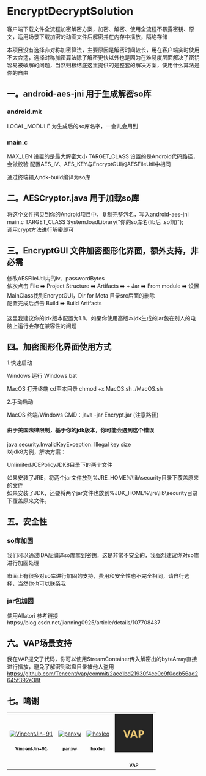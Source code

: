 # EncryptDecryptSolution  
客户端下载文件全流程加密解密方案，加密、解密、使用全流程不暴露密钥、原文，适用场景下载加密的动画文件后解密并在内存中播放，隔绝存储
 

本项目没有选择非对称加密算法，主要原因是解密时间较长，用在客户端实时使用不太合适，选择对称加密算法除了解密更快以外也是因为在难易度层面解决了密钥容易被破解的问题，当然归根结底这里提供的是整套的解决方案，使用什么算法是你的自由

## 一。android-aes-jni 用于生成解密so库

### android.mk  
  LOCAL_MODULE 为生成后的so库名字，一会儿会用到  
### main.c  
  MAX_LEN 设置的是最大解密大小 TARGET_CLASS 设置的是Android代码路径，会做校验
  配置AES_IV、AES_KEY与EncryptGUI的AESFileUtil中相同  
  
  通过终端输入ndk-build编译为so库 
  
## 二。AESCryptor.java 用于加载so库  
  将这个文件拷贝到你的Android项目中，复制完整包名，写入android-aes-jni main.c TARGET_CLASS
  System.loadLibrary("你的so库名(lib后 .so前)");  
  调用crypt方法进行解密即可 
  
## 三。EncryptGUI 文件加密图形化界面，额外支持，非必需
修改AESFileUtil内的iv、passwordBytes  
依次点击 File ➡️ Project Structure ➡️ Artifacts ➡️ + Jar ➡️ From module ➡️ 设置MainClass找到EncryptGUI，Dir for Meta 目录src后面的删除  
配置完成后点击 Build ➡️ Build Artifacts  

这里我建议你的jdk版本配置为1.8，如果你使用高版本jdk生成的jar包在别人的电脑上运行会存在兼容性的问题

## 四。加密图形化界面使用方式  
1.快速启动

Windows 
运行 Windows.bat

MacOS 
打开终端 cd至本目录
chmod +x MacOS.sh
./MacOS.sh

2.手动启动  

MacOS 终端/Windows CMD：java -jar Encrypt.jar (注意路径)

#### 由于美国法律限制，基于你的jdk版本，你可能会遇到这个错误
java.security.InvalidKeyException: Illegal key size   
以jdk8为例，解决方案：

UnlimitedJCEPolicyJDK8目录下的两个文件

如果安装了JRE，将两个jar文件放到%JRE_HOME%\lib\security目录下覆盖原来的文件  
如果安装了JDK，还要将两个jar文件也放到%JDK_HOME%\jre\lib\security目录下覆盖原来文件。

## 五。安全性

### so库加固 
我们可以通过IDA反编译so库拿到密钥，这是非常不安全的，我强烈建议你对so库进行加固处理 

市面上有很多对so库进行加固的支持，费用和安全性也不完全相同，请自行选择，当然你也可以联系我

### jar包加固
使用Allatori 参考链接https://blog.csdn.net/jianning0925/article/details/107708437

## 六。VAP场景支持 
我在VAP提交了代码，你可以使用StreamContainer传入解密出的byteArray直接进行播放，避免了解密到磁盘目录被他人盗用 
https://github.com/Tencent/vap/commit/2aee1bd21930f4ce0c9f0ecb56ad2645f392e38f  

## 七。鸣谢 


 
 <table><tr>
   <td align="center">
  <a href="https://github.com/VincentJin-91"><img src="https://avatars.githubusercontent.com/u/15683694?v=4" width="100px;" alt="VincentJin-91"/>
   <br></br><sub><b>VincentJin-91</b></sub>
    
   <td align="center">
  <a href="https://github.com/panxw"><img src="https://avatars.githubusercontent.com/u/1332515?v=4" width="100px;" alt="panxw"/>
  <br></br><sub><b>panxw</b></sub>

   <td align="center">
  <a href="https://github.com/hexleo"><img src="https://avatars.githubusercontent.com/u/3285051?v=4" width="100px;" alt="hexleo"/>
  <br></br><sub><b>hexleo</b></sub>
    
   <td align="center">
  <a href="https://github.com/Tencent/vap"><img src="https://github.com/iostyle/ImageRepo/blob/master/vap-player.png" width="100px;" alt="vap"/>
  <br></br><sub><b>VAP</b></sub>

</td></tr></table>
 

